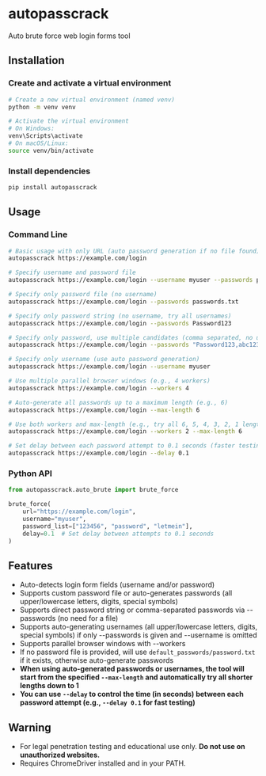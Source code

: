# autopasscrack

Auto brute force web login forms tool

## Installation

### Create and activate a virtual environment

```bash
# Create a new virtual environment (named venv)
python -m venv venv

# Activate the virtual environment
# On Windows:
venv\Scripts\activate
# On macOS/Linux:
source venv/bin/activate
```

### Install dependencies

```bash
pip install autopasscrack
```

## Usage

### Command Line

```bash
# Basic usage with only URL (auto password generation if no file found)
autopasscrack https://example.com/login

# Specify username and password file
autopasscrack https://example.com/login --username myuser --passwords passwords.txt

# Specify only password file (no username)
autopasscrack https://example.com/login --passwords passwords.txt

# Specify only password string (no username, try all usernames)
autopasscrack https://example.com/login --passwords Password123

# Specify only password, use multiple candidates (comma separated, no username)
autopasscrack https://example.com/login --passwords "Password123,abc123,letmein"

# Specify only username (use auto password generation)
autopasscrack https://example.com/login --username myuser

# Use multiple parallel browser windows (e.g., 4 workers)
autopasscrack https://example.com/login --workers 4

# Auto-generate all passwords up to a maximum length (e.g., 6)
autopasscrack https://example.com/login --max-length 6

# Use both workers and max-length (e.g., try all 6, 5, 4, 3, 2, 1 length passwords in parallel)
autopasscrack https://example.com/login --workers 2 --max-length 6

# Set delay between each password attempt to 0.1 seconds (faster testing)
autopasscrack https://example.com/login --delay 0.1
```

### Python API

```python
from autopasscrack.auto_brute import brute_force

brute_force(
    url="https://example.com/login",
    username="myuser",
    password_list=["123456", "password", "letmein"],
    delay=0.1  # Set delay between attempts to 0.1 seconds
)
```

## Features
- Auto-detects login form fields (username and/or password)
- Supports custom password file or auto-generates passwords (all upper/lowercase letters, digits, special symbols)
- Supports direct password string or comma-separated passwords via --passwords (no need for a file)
- Supports auto-generating usernames (all upper/lowercase letters, digits, special symbols) if only --passwords is given and --username is omitted
- Supports parallel browser windows with --workers
- If no password file is provided, will use `default_passwords/password.txt` if it exists, otherwise auto-generate passwords
- **When using auto-generated passwords or usernames, the tool will start from the specified `--max-length` and automatically try all shorter lengths down to 1**
- **You can use `--delay` to control the time (in seconds) between each password attempt (e.g., `--delay 0.1` for fast testing)**

## Warning
- For legal penetration testing and educational use only. **Do not use on unauthorized websites.**
- Requires ChromeDriver installed and in your PATH.